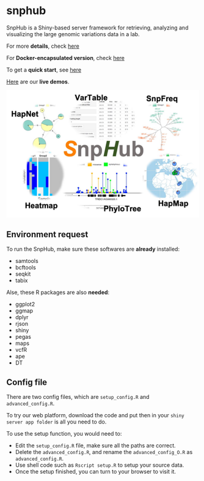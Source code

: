 # snphub

SnpHub is a Shiny-based server framework for retrieving, analyzing and visualizing the large genomic variations data in a lab.

For more **details**, check [here](https://esctrionsit.github.io/snphub_tutorial/)

For **Docker-encapsulated version**, check [here](https://github.com/esctrionsit/snphub4docker)

To get a **quick start**, see [here](https://esctrionsit.github.io/snphub_tutorial/content/Setup/quickstart.html)

[Here](http://wheat.cau.edu.cn/Wheat_SnpHub_Portal/) are our **live demos**.

![](SnpHub.jpg)

## Environment request

To run the SnpHub, make sure these softwares are **already** installed:
- samtools
- bcftools
- seqkit
- tabix

Alse, these R packages are also **needed**:
- ggplot2
- ggmap
- dplyr
- rjson
- shiny
- pegas
- maps
- vcfR
- ape
- DT

## Config file

There are two config files, which are `setup_config.R` and `advanced_config.R`.

To try our web platform, download the code and put then in your `shiny server app folder` is all you need to do.

To use the setup function, you would need to:
- Edit the `setup_config.R` file, make sure all the paths are correct.
- Delete the `advanced_config.R`, and rename the `advanced_config_O.R` as `advanced_config.R`.
- Use shell code such as `Rscript setup.R` to setup your source data.
- Once the setup finished, you can turn to your browser to visit it.